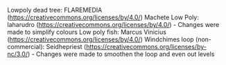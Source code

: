 Lowpoly dead tree: FLAREMEDIA (https://creativecommons.org/licenses/by/4.0/)
Machete Low Poly: laharudro (https://creativecommons.org/licenses/by/4.0/) - Changes were made to simplify colours
Low poly fish: Marcus Vinicius (https://creativecommons.org/licenses/by/4.0/)
Windchimes loop (non-commercial): Seidhepriest (https://creativecommons.org/licenses/by-nc/3.0/) - Changes were made to smoothen the loop and even out levels
